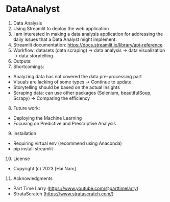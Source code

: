 # DataAnalyst
1. Data Analysis
2. Using Streamlit to deploy the web application 
3. I am interested in making a data analysis application for addressing the daily issues that a Data Analyst might implement. 
4. Streamlit documentation: https://docs.streamlit.io/library/api-reference
5. Workflow: datasets (data scraping) -> data analysis -> data visualization -> data storytelling
6. Outputs:
7. Shortcomings: 
  - Analyzing data has not covered the data pre-processing part 
  - Visuals are lacking of some types -> Continue to update
  - Storytelling should be based on the actual insights
  - Scraping data: can use other packages (Selenium, beautifulSoup, Scrapy) -> Comparing the efficiency 
8. Future work:
  - Deploying the Machine Learning 
  - Focusing on Predictive and Prescriptive Analysis
9. Installation
  - Requiring virtual env (recommend using Anaconda)
  - pip install streamlit 
10. License
- Copyright (c) 2023 [Hai Nam]
11. Acknowledgments
- Part Time Larry (https://www.youtube.com/@parttimelarry)
- StrataScratch (https://www.stratascratch.com/)
